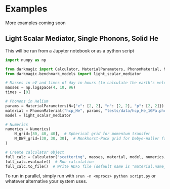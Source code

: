 # Examples

More examples coming soon

## Light Scalar Mediator, Single Phonons, Solid He


This will be run from a Jupyter notebook or as a python script
```python
import numpy as np

from darkmagic import Calculator, MaterialParameters, PhononMaterial, Numerics
from darkmagic.benchmark_models import light_scalar_mediator

# Masses in eV and times of day in hours (to calculate the earth's velocity)
masses = np.logspace(4, 10, 96)
times = [0]

# Phonons in Helium
params = MaterialParameters(N={"e": [2, 2], "n": [2, 2], "p": [2, 2]})
material = PhononMaterial("hcp_He", params, "tests/data/hcp_He_1GPa.phonopy.yaml")
model = light_scalar_mediator

# Numerics
numerics = Numerics(
    N_grid=[80, 40, 40],  # Spherical grid for momentum transfer
    N_DWF_grid=[30, 30, 30],  # Monkhorst-Pack grid for Debye-Waller factor
)

# Create calculator object
full_calc = Calculator("scattering", masses, material, model, numerics, times)
full_calc.evaluate()  # Run calculation
full_calc.to_file()  # Write HDF5 file (default name is "material.name_model.name.h5")
```

To run in parallel, simply run with `srun -n <nprocs> python script.py` or whatever alternative your system uses.